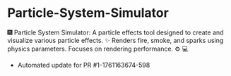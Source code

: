 # Particle-System-Simulator
🎆 Particle System Simulator: A particle effects tool designed to create and visualize various particle effects. ✨ Renders fire, smoke, and sparks using physics parameters. Focuses on rendering performance. ⚙️ 💻


- Automated update for PR #1-1761163674-598